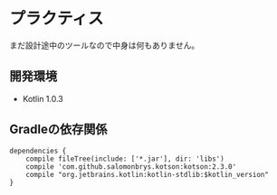 # プラクティス
まだ設計途中のツールなので中身は何もありません。

## 開発環境
* Kotlin 1.0.3

## Gradleの依存関係
```
dependencies {  
    compile fileTree(include: ['*.jar'], dir: 'libs')  
    compile 'com.github.salomonbrys.kotson:kotson:2.3.0'  
    compile "org.jetbrains.kotlin:kotlin-stdlib:$kotlin_version"  
}
```
